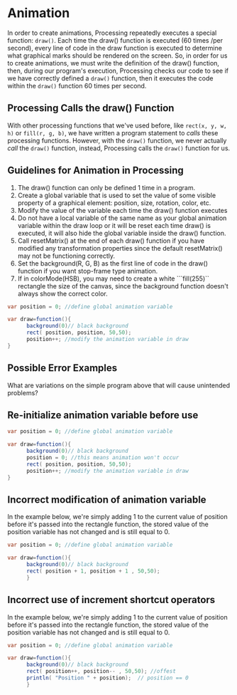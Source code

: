 # Animation

In order to create animations, Processing repeatedly executes a special function: `draw()`. Each time the draw\(\) function is executed \(60 times /per second\), every line of code in the draw function is executed to determine what graphical marks should be rendered on the screen. So, in order for us to create animations, we must write the definition of the draw\(\) function, then, during our program's execution, Processing checks our code to see if we have correctly defined a `draw()` function, then it executes the code within the `draw()` function 60 times per second.

## Processing Calls the draw\(\) Function

With other processing functions that we've used before, like `rect(x, y, w, h)` or `fill(r, g, b)`, we have written a program statement to _calls_ these processing functions. However, with the `draw()` function, we never actually _call_ the `draw()` function, instead, Processing calls the `draw()` function for us.

## Guidelines for Animation in Processing

1. The draw\(\) function can only be defined 1 time in a program.  
2. Create a global variable that is used to set the value of some visible property of a graphical element: position, size, rotation, color, etc.
3. Modify the value of the variable each time the draw\(\) function executes
4. Do not have a local variable of the same name as your global animation variable within the draw loop or it will be reset each time draw\(\) is executed, it will also hide the global variable inside the draw\(\) function.
5. Call resetMatrix\(\) at the end of each draw\(\) function if you have modified any transformation properties since the default resetMatrix\(\) may not be functioning correctly.
6. Set the background\(R, G, B\) as the first line of code in the draw\(\) function if you want stop-frame type animation.  
7. If in colorMode\(HSB\), you may need to create a white ```fill(255)`` rectangle the size of the canvas, since the background function doesn't always show the correct color.

```java
var position = 0; //define global animation variable

var draw=function(){
      background(0)// black background
      rect( position, position, 50,50);
      position++; //modify the animation variable in draw
}
```

## Possible Error Examples

What are variations on the simple program above that will cause unintended problems?

## Re-initialize animation variable before use

```java
var position = 0; //define global animation variable

var draw=function(){
      background(0)// black background
      position = 0; //this means animation won't occur
      rect( position, position, 50,50);
      position++; //modify the animation variable in draw
}
```

## Incorrect modification of animation variable

In the example below, we're simply adding 1 to the current value of position before it's passed into the rectangle function, the stored value of the position variable has not changed and is still equal to 0.

```java
var position = 0; //define global animation variable

var draw=function(){
      background(0)// black background
      rect( position + 1, position + 1 , 50,50);
      }
```

## Incorrect use of increment shortcut operators

In the example below, we're simply adding 1 to the current value of position before it's passed into the rectangle function, the stored value of the position variable has not changed and is still equal to 0.

```java
var position = 0; //define global animation variable

var draw=function(){
      background(0)// black background
      rect( position++, position-- , 50,50); //offest
      println( "Position " + position);  // position == 0
      }
```

